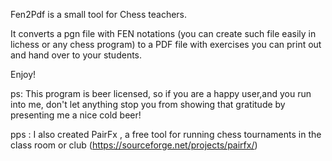 Fen2Pdf is a small tool for Chess teachers. 

It converts a pgn file with FEN notations (you can create such file easily in lichess or any chess program) to a PDF file with exercises you can print out and hand over to your students.

Enjoy!


ps:  This program is beer licensed, so if you are a happy user,and you run into me, 
don't let anything stop you from showing that gratitude by presenting me a nice cold beer!

pps : I also created PairFx , a free tool for running chess tournaments in the class room or club (https://sourceforge.net/projects/pairfx/)
